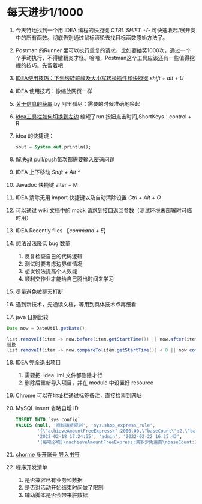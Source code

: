 # 每天进步1/1000

1. 今天特地找到一个用 IDEA 编程的快捷键 *CTRL SHIFT +/-*
可快速收起/展开类中的所有函数。彻底告别通过鼠标滚轮去找目标函数原始方法了。
2. Postman 的Runner 里可以执行重复的请求，比如要抽奖1000次，通过一个个手动执行，不得腱鞘炎才怪。哈哈，Postman这个工具应该还有一些值得挖掘的技巧。先留着吧
3. [IDEA使用技巧：下划线转驼峰及大小写转换插件和快捷键](https://blog.csdn.net/ZYC88888/article/details/87876390)  *shift + alt +  U*
4. IDEA 使用技巧：像缩放网页一样
5. [关于信息的获取](https://www.bilibili.com/video/BV11i4y1P7sz?share_source=copy_web) by 阿里孤尽：需要的时候准确地唤起
6. [idea工具栏如何切换到左边](https://blog.csdn.net/qq_42567791/article/details/106301502) 缩短了run 按钮点击时间,ShortKeys：control + R
7. idea 的快捷键：
    
    ```sql
    sout = System.out.println(); 
    ```
    
8. [解决git pull/push每次都需要输入密码问题](https://blog.csdn.net/nongweiyilady/article/details/77772602)
9. IDEA 上下移动 *Shift + Alt  ^* 
10. Javadoc 快捷键 alter + M
11. IDEA 清除无用 import 快捷键以及自动清除设置 *Ctrl + Alt + O*  
12. 可以通过 wiki 文档中的 mock 请求到接口返回参数（测试环境未部署时可临时用）
13. IDEA Recently files    【*command + E*】
14. 想法设法降低 bug 数量
    1. 反复检查自己的代码逻辑
    2. 测试时要考虑边界值情况
    3. 想发设法提高个人效能
    4. 顺利交作业才能给自己腾出时间来学习
15. 尽量避免被聊天打断
16. 遇到新技术，先通读文档，等用到具体技术点再细看
17. java 日期比较

```java
Date now = DateUtil.getDate();

list.removeIf(item -> now.before(item.getStartTime()) || now.after(item.getEndTime()));
替换
list.removeIf(item -> now.compareTo(item.getStartTime()) < 0 || now.compareTo(item.getEndTime()) > 0);
```

18. IDEA 完全退出项目
    1. 需要把 .idea .iml 文件都删除才行
    2. 删除后重新导入项目，并在 module 中设置好 resource
19. Chrome 可以在地址栏通过标签备注，直接检索到网址
20. MySQL insert 省略自增 ID
    
    ```sql
    INSERT INTO `sys_config`
    VALUES (null, '商城运费规则', 'sys.shop_express_rule',
            '{\"achieveAmountFreeExpress\":2000.00,\"baseCount\":2,\"baseFee\":6.00,\"extraFee\":1.00}', 'Y', 'admin',
            '2022-02-18 17:24:55', 'admin', '2022-02-22 16:25:43',
            '(每项必填)\nachieveAmountFreeExpress:满多少免运费\nbaseCount:2 几件商品内基础运费\nbaseFee:6.00 基础运费\nextraFee:1.00 超出基础运费后每件加多少');
    ```
    
21. [chorme 多开账号 导入书签](https://www.hellotech.com/guide/for/how-to-export-save-import-bookmarks-in-chrome)
22. 程序开发清单
    1. 是否兼容已有业务和数据
    2. 是否对活动开始结束时间做了限制
    3. 辅助脚本是否会带来脏数据
